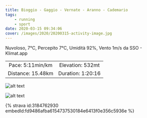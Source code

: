```yaml
---
title: Bioggio - Gaggio - Vernate - Aranno - Cademario
tags:
	- running
	- sport
date: 2020-03-15 09:34:06
cover: /images/2020/20200315-activity-image.jpg
---
```


Nuvoloso, 7°C, Percepito 7°C, Umidità 92%, Vento 1m/s da SSO - Klimat.app

| | |
| :-: | :-: |
| Pace: 5:11min/km | Elevation: 532mt |
| Distance: 15.48km | Duration: 1:20:16 |

![alt text](/images/2020/20200315-activity-image.jpg "Image")


![alt text](/images/2020/20200315-activity-map.png "map")


{% strava id:3184762930 embedId:fd9486afba6154737530184e6413f0e356c5936e %}